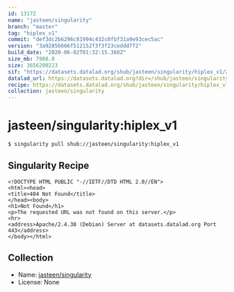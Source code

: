 ```yaml
---
id: 13172
name: "jasteen/singularity"
branch: "master"
tag: "hiplex_v1"
commit: "def3dc2b6296c81994c432c0fbf31a9e93cec5ac"
version: "3a9285b666f512152f3f3f23ceddd7f2"
build_date: "2020-06-02T01:32:15.360Z"
size_mb: 7908.0
size: 3656200223
sif: "https://datasets.datalad.org/shub/jasteen/singularity/hiplex_v1/2020-06-02-def3dc2b-3a9285b6/3a9285b666f512152f3f3f23ceddd7f2.sif"
datalad_url: https://datasets.datalad.org?dir=/shub/jasteen/singularity/hiplex_v1/2020-06-02-def3dc2b-3a9285b6/
recipe: https://datasets.datalad.org/shub/jasteen/singularity/hiplex_v1/2020-06-02-def3dc2b-3a9285b6/Singularity
collection: jasteen/singularity
---
```


# jasteen/singularity:hiplex_v1

```bash
$ singularity pull shub://jasteen/singularity:hiplex_v1
```

## Singularity Recipe

```singularity
<!DOCTYPE HTML PUBLIC "-//IETF//DTD HTML 2.0//EN">
<html><head>
<title>404 Not Found</title>
</head><body>
<h1>Not Found</h1>
<p>The requested URL was not found on this server.</p>
<hr>
<address>Apache/2.4.38 (Debian) Server at datasets.datalad.org Port 443</address>
</body></html>
```

## Collection

 - Name: [jasteen/singularity](https://github.com/jasteen/singularity)
 - License: None

